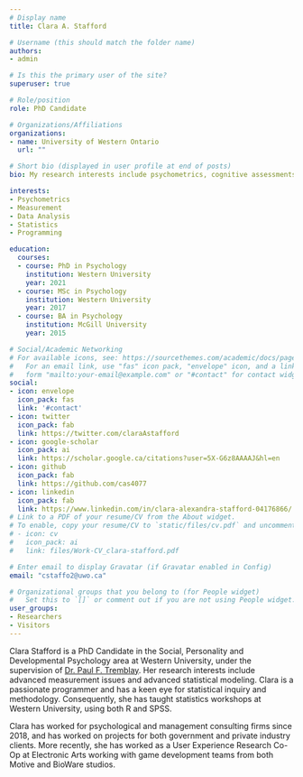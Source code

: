 ```yaml
---
# Display name
title: Clara A. Stafford

# Username (this should match the folder name)
authors:
- admin

# Is this the primary user of the site?
superuser: true

# Role/position
role: PhD Candidate

# Organizations/Affiliations
organizations:
- name: University of Western Ontario
  url: ""

# Short bio (displayed in user profile at end of posts)
bio: My research interests include psychometrics, cognitive assessments and statistical programming in R.

interests:
- Psychometrics
- Measurement
- Data Analysis
- Statistics
- Programming

education:
  courses:
  - course: PhD in Psychology
    institution: Western University
    year: 2021
  - course: MSc in Psychology
    institution: Western University
    year: 2017
  - course: BA in Psychology
    institution: McGill University
    year: 2015

# Social/Academic Networking
# For available icons, see: https://sourcethemes.com/academic/docs/page-builder/#icons
#   For an email link, use "fas" icon pack, "envelope" icon, and a link in the
#   form "mailto:your-email@example.com" or "#contact" for contact widget.
social:
- icon: envelope
  icon_pack: fas
  link: '#contact'
- icon: twitter
  icon_pack: fab
  link: https://twitter.com/claraAstafford
- icon: google-scholar
  icon_pack: ai
  link: https://scholar.google.ca/citations?user=5X-G6z8AAAAJ&hl=en
- icon: github
  icon_pack: fab
  link: https://github.com/cas4077
- icon: linkedin
  icon_pack: fab
  link: https://www.linkedin.com/in/clara-alexandra-stafford-04176866/
# Link to a PDF of your resume/CV from the About widget.
# To enable, copy your resume/CV to `static/files/cv.pdf` and uncomment the lines below.
# - icon: cv
#   icon_pack: ai
#   link: files/Work-CV_clara-stafford.pdf

# Enter email to display Gravatar (if Gravatar enabled in Config)
email: "cstaffo2@uwo.ca"

# Organizational groups that you belong to (for People widget)
#   Set this to `[]` or comment out if you are not using People widget.
user_groups:
- Researchers
- Visitors
---
```


Clara  Stafford is a PhD Candidate in the Social, Personality and Developmental Psychology area at Western University, under the supervision of [Dr. Paul F. Tremblay](http://publish.uwo.ca/~ptrembla/research-test.html). Her research interests include advanced measurement issues and advanced statistical modeling. Clara is a passionate programmer and has a keen eye for statistical inquiry and methodology. Consequently, she has taught statistics workshops at Western University, using both R and SPSS.

Clara has worked for psychological and management consulting firms since 2018, and has worked on projects for both government and private industry clients. More recently, she has worked as a User Experience Research Co-Op at Electronic Arts working with game development teams from both Motive and BioWare studios.
